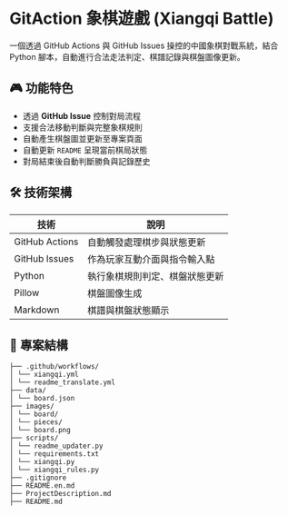 # GitAction 象棋遊戲 (Xiangqi Battle)

一個透過 GitHub Actions 與 GitHub Issues 操控的中國象棋對戰系統，結合 Python 腳本，自動進行合法走法判定、棋譜記錄與棋盤圖像更新。

## 🎮 功能特色

-  透過 **GitHub Issue** 控制對局流程
-  支援合法移動判斷與完整象棋規則
-  自動產生棋盤圖並更新至專案頁面
-  自動更新 `README` 呈現當前棋局狀態
-  對局結束後自動判斷勝負與記錄歷史

## 🛠️ 技術架構

| 技術 | 說明 |
|------|------|
| GitHub Actions | 自動觸發處理棋步與狀態更新 |
| GitHub Issues | 作為玩家互動介面與指令輸入點 |
| Python | 執行象棋規則判定、棋盤狀態更新 |
| Pillow | 棋盤圖像生成 |
| Markdown | 棋譜與棋盤狀態顯示 |


## 📁 專案結構
```
├── .github/workflows/  
│ └── xiangqi.yml
│ └── readme_translate.yml
├── data/
│ └── board.json
├── images/  
│ └── board/
│ └── pieces/
│ └── board.png
├── scripts/
│ └── readme_updater.py
│ └── requirements.txt
│ └── xiangqi.py
│ └── xiangqi_rules.py
├── .gitignore
├── README.en.md
├── ProjectDescription.md
├── README.md
```
